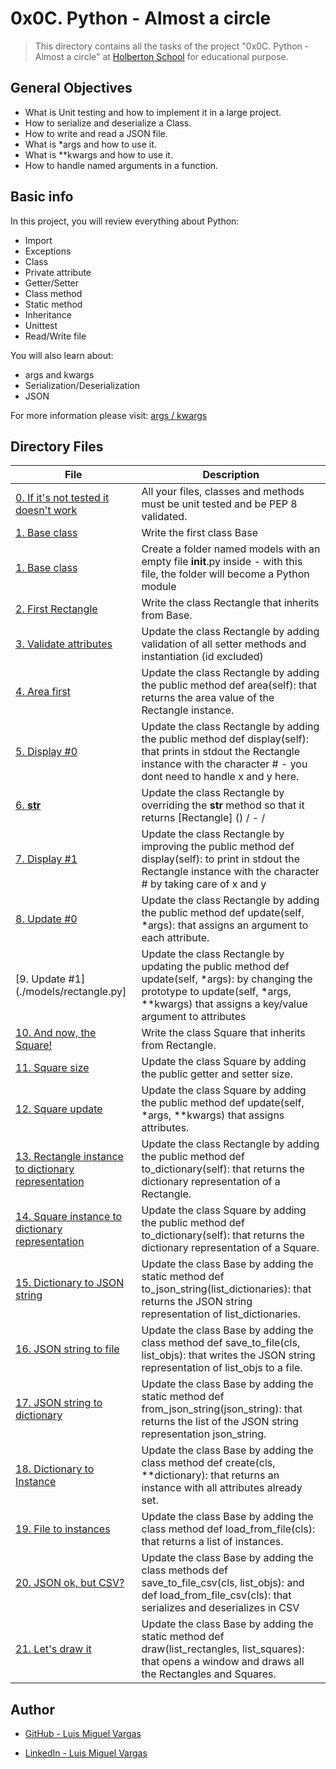 # 0x0C. Python - Almost a circle

> This directory contains all the tasks of the project "0x0C. Python - Almost a circle" at [Holberton School](https://www.holbertonschool.com "Holberton School.") for educational purpose.

## General Objectives

* What is Unit testing and how to implement it in a large project.
* How to serialize and deserialize a Class.
* How to write and read a JSON file.
* What is *args and how to use it.
* What is **kwargs and how to use it.
* How to handle named arguments in a function.

## Basic info

In this project, you will review everything about Python:

* Import
* Exceptions
* Class
* Private attribute
* Getter/Setter
* Class method
* Static method
* Inheritance
* Unittest
* Read/Write file

You will also learn about:

* args and kwargs
* Serialization/Deserialization
* JSON

For more information please visit: [args / kwargs](https://yasoob.me/2013/08/04/args-and-kwargs-in-python-explained/)

## Directory Files

| **File** | **Description** |
|----------|-----------------|
| [0. If it's not tested it doesn't work](./tests) | All your files, classes and methods must be unit tested and be PEP 8 validated. |
| [1. Base class](./models/base.py) | Write the first class Base |
| [1. Base class](./models/__init__.py) | Create a folder named models with an empty file __init__.py inside - with this file, the folder will become a Python module |
| [2. First Rectangle](./models/rectangle.py) | Write the class Rectangle that inherits from Base. |
| [3. Validate attributes](./models/rectangle.py) | Update the class Rectangle by adding validation of all setter methods and instantiation (id excluded) |
| [4. Area first](./models/rectangle.py) | Update the class Rectangle by adding the public method def area(self): that returns the area value of the Rectangle instance. |
| [5. Display #0](./models/rectangle.py) | Update the class Rectangle by adding the public method def display(self): that prints in stdout the Rectangle instance with the character # - you dont need to handle x and y here. |
| [6. __str__](./models/rectangle.py) | Update the class Rectangle by overriding the __str__ method so that it returns [Rectangle] (<id>) <x>/<y> - <width>/<height> |
| [7. Display #1](./models/rectangle.py) | Update the class Rectangle by improving the public method def display(self): to print in stdout the Rectangle instance with the character # by taking care of x and y |
| [8. Update #0](./models/rectangle.py) | Update the class Rectangle by adding the public method def update(self, *args): that assigns an argument to each attribute. |
| [9. Update #1](./models/rectangle.py] | Update the class Rectangle by updating the public method def update(self, *args): by changing the prototype to update(self, *args, **kwargs) that assigns a key/value argument to attributes |
| [10. And now, the Square!](./models/square.py) | Write the class Square that inherits from Rectangle. |
| [11. Square size](./models/square.py) | Update the class Square by adding the public getter and setter size. |
| [12. Square update](./models/square.py) | Update the class Square by adding the public method def update(self, *args, **kwargs) that assigns attributes. |
| [13. Rectangle instance to dictionary representation](./models/rectangle.py) | Update the class Rectangle by adding the public method def to_dictionary(self): that returns the dictionary representation of a Rectangle. |
| [14. Square instance to dictionary representation](./models/square.py) | Update the class Square by adding the public method def to_dictionary(self): that returns the dictionary representation of a Square. |
| [15. Dictionary to JSON string](./models/base.py) | Update the class Base by adding the static method def to_json_string(list_dictionaries): that returns the JSON string representation of list_dictionaries. |
| [16. JSON string to file](./models/base.py) | Update the class Base by adding the class method def save_to_file(cls, list_objs): that writes the JSON string representation of list_objs to a file. |
| [17. JSON string to dictionary](./models/base.py) | Update the class Base by adding the static method def from_json_string(json_string): that returns the list of the JSON string representation json_string. |
| [18. Dictionary to Instance](./models/base.py) | Update the class Base by adding the class method def create(cls, **dictionary): that returns an instance with all attributes already set. |
| [19. File to instances](./models/base.py) | Update the class Base by adding the class method def load_from_file(cls): that returns a list of instances. |
| [20. JSON ok, but CSV?](./models/) | Update the class Base by adding the class methods def save_to_file_csv(cls, list_objs): and def load_from_file_csv(cls): that serializes and deserializes in CSV |
| [21. Let's draw it](./models/base.py) | Update the class Base by adding the static method def draw(list_rectangles, list_squares): that opens a window and draws all the Rectangles and Squares. |

## Author

* [GitHub - Luis Miguel Vargas](https://github.com/luismvargasg)

* [LinkedIn - Luis Miguel Vargas](https://www.linkedin.com/in/luismvargasg/)
